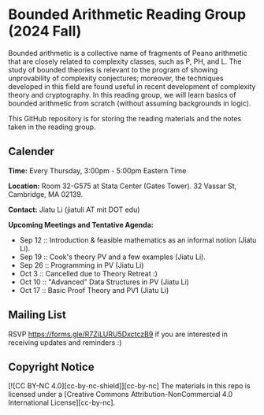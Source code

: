 # Bounded Arithmetic Reading Group (2024 Fall)

Bounded arithmetic is a collective name of fragments of Peano arithmetic that are closely related to complexity classes, such as P, PH, and L. The study of bounded theories is relevant to the program of showing unprovability of complexity conjectures; moreover, the techniques developed in this field are found useful in recent development of complexity theory and cryptography. In this reading group, we will learn basics of bounded arithmetic from scratch (without assuming backgrounds in logic). 

This GitHub repository is for storing the reading materials and the notes taken in the reading group.

## Calender

**Time:** Every Thursday, 3:00pm - 5:00pm Eastern Time

**Location:** Room 32-G575 at Stata Center (Gates Tower). 32 Vassar St, Cambridge, MA 02139.

**Contact:** Jiatu Li (jiatuli AT mit DOT edu)

**Upcoming Meetings and Tentative Agenda:** 
- Sep 12 :: Introduction & feasible mathematics as an informal notion (Jiatu Li). 
- Sep 19 :: Cook's theory $\text{PV}$ and a few examples (Jiatu Li).
- Sep 26 :: Programming in PV (Jiatu Li)
- Oct 3 :: Cancelled due to Theory Retreat :)
- Oct 10 :: "Advanced" Data Structures in PV (Jiatu Li)
- Oct 17 :: Basic Proof Theory and PV1 (Jiatu Li)

## Mailing List

RSVP https://forms.gle/R7ZiLURU5DxctczB9 if you are interested in receiving updates and reminders :) 

## Copyright Notice

[![CC BY-NC 4.0][cc-by-nc-shield]][cc-by-nc] The materials in this repo is licensed under a
[Creative Commons Attribution-NonCommercial 4.0 International License][cc-by-nc].

